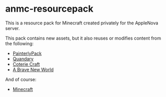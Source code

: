 # anmc-resourcepack

This is a resource pack for Minecraft created privately for the AppleNova server.

This pack contains new assets, but it also reuses or modifies content from the following:

- [PainterlyPack](http://painterlypack.net/)
- [Quandary](http://www.retributiongames.com/quandary/)
- [Coterie Craft](http://minecraftforum.net/topic/115061-/)
- [A Brave New World](http://www.planetminecraft.com/texture_pack/a-brave-new-world-seasonal-rotating-texture-pack-with-holidays/)

And of course:

- [Minecraft](https://minecraft.net/)


